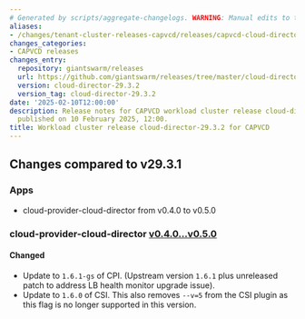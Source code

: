 ```yaml
---
# Generated by scripts/aggregate-changelogs. WARNING: Manual edits to this files will be overwritten.
aliases:
- /changes/tenant-cluster-releases-capvcd/releases/capvcd-cloud-director-29.3.2/
changes_categories:
- CAPVCD releases
changes_entry:
  repository: giantswarm/releases
  url: https://github.com/giantswarm/releases/tree/master/cloud-director/v29.3.2
  version: cloud-director-29.3.2
  version_tag: cloud-director-29.3.2
date: '2025-02-10T12:00:00'
description: Release notes for CAPVCD workload cluster release cloud-director-29.3.2,
  published on 10 February 2025, 12:00.
title: Workload cluster release cloud-director-29.3.2 for CAPVCD
---
```


## Changes compared to v29.3.1

### Apps

- cloud-provider-cloud-director from v0.4.0 to v0.5.0

### cloud-provider-cloud-director [v0.4.0...v0.5.0](https://github.com/giantswarm/cloud-provider-cloud-director-app/compare/v0.4.0...v0.5.0)

#### Changed

- Update to `1.6.1-gs` of CPI. (Upstream version `1.6.1` plus unreleased patch to address LB health monitor upgrade issue).
- Update to `1.6.0` of CSI. This also removes `--v=5` from the CSI plugin as this flag is no longer supported in this version.
